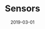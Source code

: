 ---
title: "Sensors"
linkTitle: "Sensors"
date: 2019-03-01
description: Information about sensors
---